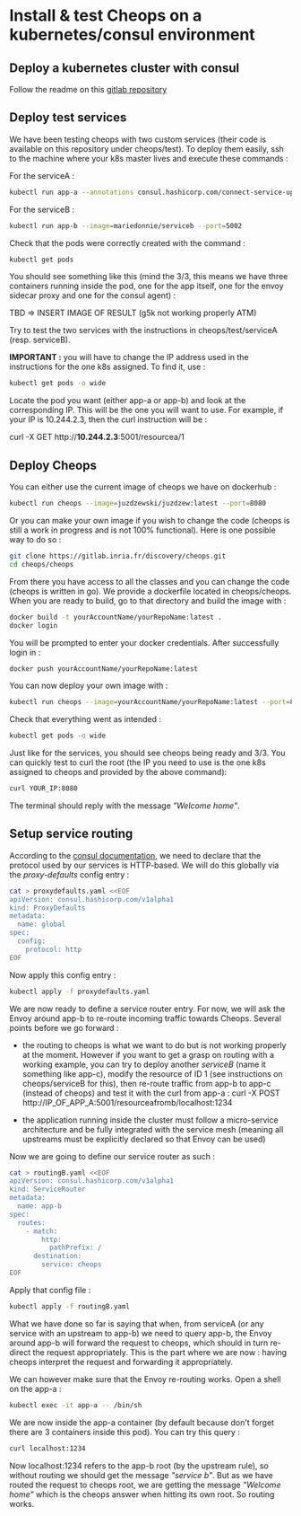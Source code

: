 # Install & test Cheops on a kubernetes/consul environment 

## Deploy a kubernetes cluster with consul 

Follow the readme on this [gitlab repository](https://gitlab.inria.fr/aszymane/enos-consul/-/tree/master) 

## Deploy test services

We have been testing cheops with two custom services (their code is available on this repository under cheops/test).
To deploy them easily, ssh to the machine where your k8s master lives and execute these commands :


For the serviceA :
```bash
kubectl run app-a --annotations consul.hashicorp.com/connect-service-upstreams=app-b:1234 --image=mariedonnie/servicea --port=5001
```

For the serviceB :
```bash
kubectl run app-b --image=mariedonnie/serviceb --port=5002
```

Check that the pods were correctly created with the command :

```bash
kubectl get pods
```
You should see something like this (mind the 3/3, this means we have three containers running inside the pod, one for the app itself, one for the envoy sidecar proxy and one for the consul agent) :

TBD => INSERT IMAGE OF RESULT (g5k not working properly ATM)

Try to test the two services with the instructions in cheops/test/serviceA (resp. serviceB). 

**IMPORTANT :** you will have to change the IP address used in the instructions for the one k8s assigned. To find it, use :

```bash
kubectl get pods -o wide
```
Locate the pod you want (either app-a or app-b) and look at the corresponding IP. This will be the one you will want to use. For example, if your IP is 10.244.2.3, then the curl instruction will be :

curl -X GET http://**10.244.2.3**:5001/resourcea/1


## Deploy Cheops

You can either use the current image of cheops we have on dockerhub :

```bash
kubectl run cheops --image=juzdzewski/juzdzew:latest --port=8080
```

Or you can make your own image if you wish to change the code (cheops is still a work in progress and is not 100% functional). Here is one possible way to do so :

```bash
git clone https://gitlab.inria.fr/discovery/cheops.git
cd cheops/cheops
```

From there you have access to all the classes and you can change the code (cheops is written in go). We provide a dockerfile located in cheops/cheops. When you are ready to build, go to that directory and build the image with :

```bash
docker build -t yourAccountName/yourRepoName:latest .
docker login
```

You will be prompted to enter your docker credentials. After successfully login in :

```bash
docker push yourAccountName/yourRepoName:latest
```

You can now deploy your own image with :

```bash
kubectl run cheops --image=yourAccountName/yourRepoName:latest --port=8080
```

Check that everything went as intended :

```bash
kubectl get pods -o wide
```

Just like for the services, you should see cheops being ready and 3/3. You can quickly test to curl the root (the IP you need to use is the one k8s assigned to cheops and provided by the above command):

```bash
curl YOUR_IP:8080
```

The terminal should reply with the message *"Welcome home"*.

## Setup service routing

According to the [consul documentation](https://www.consul.io/docs/connect/config-entries/service-router#interaction-with-other-config-entries), we need to declare that the protocol used by our services is HTTP-based. We will do this globally via the *proxy-defaults* config entry :

```bash
cat > proxydefaults.yaml <<EOF
apiVersion: consul.hashicorp.com/v1alpha1
kind: ProxyDefaults
metadata:
  name: global
spec:
  config:
    protocol: http
EOF
```

Now apply this config entry :

```bash
kubectl apply -f proxydefaults.yaml
```

We are now ready to define a service router entry. For now, we will ask the Envoy around app-b to re-route incoming traffic towards Cheops. Several points before we go forward : 

- the routing to cheops is what we want to do but is not working properly at the moment. However if you want to get a grasp on routing with a working example, you can try to deploy another *serviceB* (name it something like app-c), modify the resource of ID 1 (see instructions on cheops/serviceB for this), then re-route traffic from app-b to app-c (instead of cheops) and test it with the curl from app-a :  curl -X POST http://IP_OF_APP_A:5001/resourceafromb/localhost:1234

- the application running inside the cluster must follow a micro-service architecture and be fully integrated with the service mesh (meaning all upstreams must be explicitly declared so that Envoy can be used)

Now we are going to define our service router as such :

```bash
cat > routingB.yaml <<EOF
apiVersion: consul.hashicorp.com/v1alpha1
kind: ServiceRouter
metadata:
  name: app-b
spec:
  routes:
    - match:
        http:
          pathPrefix: /
      destination:
        service: cheops
EOF
```

Apply that config file :

```bash
kubectl apply -f routingB.yaml
```

What we have done so far is saying that when, from serviceA (or any service with an upstream to app-b) we need to query app-b, the Envoy around app-b will forward the request to cheops, which should in turn re-direct the request appropriately. This is the part where we are now : having cheops interpret the request and forwarding it appropriately.

We can however make sure that the Envoy re-routing works. Open a shell on the app-a :

```bash
kubectl exec -it app-a -- /bin/sh
```

We are now inside the app-a container (by default because don't forget there are 3 containers inside this pod). You can try this query :

```bash
curl localhost:1234
```

Now localhost:1234 refers to the app-b root (by the upstream rule), so without routing we should get the message *"service b"*. But as we have routed the request to cheops root, we are getting the message *"Welcome home"* which is the cheops answer when hitting its own root.
So routing works.  







